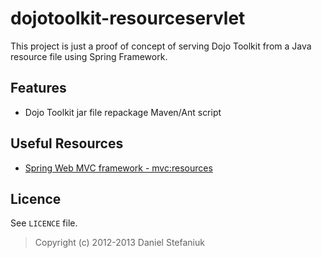 dojotoolkit-resourceservlet
===========================

This project is just a proof of concept of serving Dojo Toolkit from a Java resource file using Spring Framework.

Features
--------

* Dojo Toolkit jar file repackage Maven/Ant script

Useful Resources
----------------

* [Spring Web MVC framework - mvc:resources](http://static.springsource.org/spring/docs/3.0.x/reference/mvc.html#mvc-static-resources)

Licence
-------

See `LICENCE` file.

> Copyright (c) 2012-2013 Daniel Stefaniuk

